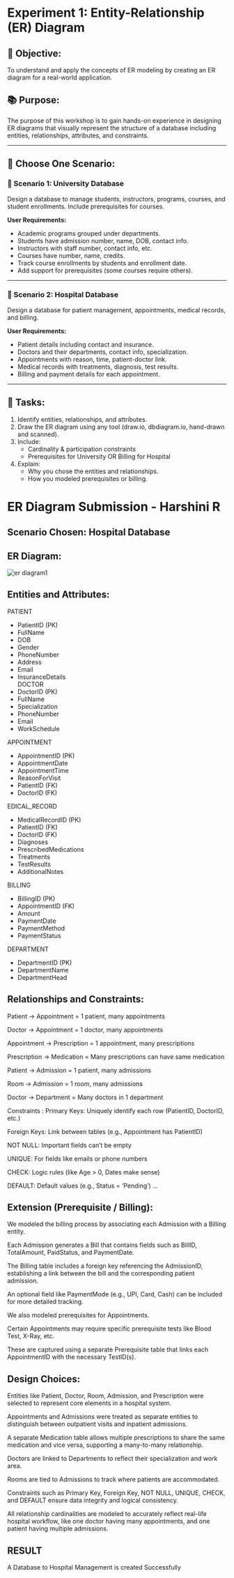 # Experiment 1: Entity-Relationship (ER) Diagram

## 🎯 Objective:
To understand and apply the concepts of ER modeling by creating an ER diagram for a real-world application.

## 📚 Purpose:
The purpose of this workshop is to gain hands-on experience in designing ER diagrams that visually represent the structure of a database including entities, relationships, attributes, and constraints.

---

## 🧪 Choose One Scenario:

### 🔹 Scenario 1: University Database
Design a database to manage students, instructors, programs, courses, and student enrollments. Include prerequisites for courses.

**User Requirements:**
- Academic programs grouped under departments.
- Students have admission number, name, DOB, contact info.
- Instructors with staff number, contact info, etc.
- Courses have number, name, credits.
- Track course enrollments by students and enrollment date.
- Add support for prerequisites (some courses require others).

---

### 🔹 Scenario 2: Hospital Database
Design a database for patient management, appointments, medical records, and billing.

**User Requirements:**
- Patient details including contact and insurance.
- Doctors and their departments, contact info, specialization.
- Appointments with reason, time, patient-doctor link.
- Medical records with treatments, diagnosis, test results.
- Billing and payment details for each appointment.

---

## 📝 Tasks:
1. Identify entities, relationships, and attributes.
2. Draw the ER diagram using any tool (draw.io, dbdiagram.io, hand-drawn and scanned).
3. Include:
   - Cardinality & participation constraints
   - Prerequisites for University OR Billing for Hospital
4. Explain:
   - Why you chose the entities and relationships.
   - How you modeled prerequisites or billing.

# ER Diagram Submission - Harshini R

## Scenario Chosen: Hospital Database


## ER Diagram:
![er diagram1](https://github.com/user-attachments/assets/3805e4e4-7969-491a-a741-54553eaa8566)


## Entities and Attributes:

PATIENT  
- PatientID (PK)  
- FullName  
- DOB  
- Gender  
- PhoneNumber  
- Address  
- Email  
- InsuranceDetails  
DOCTOR  
- DoctorID (PK)  
- FullName  
- Specialization  
- PhoneNumber  
- Email  
- WorkSchedule  

APPOINTMENT  
- AppointmentID (PK)  
- AppointmentDate  
- AppointmentTime  
- ReasonForVisit  
- PatientID (FK)  
- DoctorID (FK)
   
EDICAL_RECORD  
- MedicalRecordID (PK)  
- PatientID (FK)  
- DoctorID (FK)  
- Diagnoses  
- PrescribedMedications  
- Treatments  
- TestResults  
- AdditionalNotes  

BILLING  
- BillingID (PK)  
- AppointmentID (FK)  
- Amount  
- PaymentDate  
- PaymentMethod  
- PaymentStatus  

DEPARTMENT  
- DepartmentID (PK)  
- DepartmentName  
- DepartmentHead  



## Relationships and Constraints:

Patient → Appointment = 1 patient, many appointments

Doctor → Appointment = 1 doctor, many appointments

Appointment → Prescription = 1 appointment, many prescriptions

Prescription → Medication = Many prescriptions can have same medication

Patient → Admission = 1 patient, many admissions

Room → Admission = 1 room, many admissions

Doctor → Department = Many doctors in 1 department

Constraints :
Primary Keys: Uniquely identify each row (PatientID, DoctorID, etc.)

Foreign Keys: Link between tables (e.g., Appointment has PatientID)

NOT NULL: Important fields can’t be empty

UNIQUE: For fields like emails or phone numbers

CHECK: Logic rules (like Age > 0, Dates make sense)

DEFAULT: Default values (e.g., Status = ‘Pending’)
...

## Extension (Prerequisite / Billing):

We modeled the billing process by associating each Admission with a Billing entity.

Each Admission generates a Bill that contains fields such as BillID, TotalAmount, PaidStatus, and PaymentDate.

The Billing table includes a foreign key referencing the AdmissionID, establishing a link between the bill and the corresponding patient admission.

An optional field like PaymentMode (e.g., UPI, Card, Cash) can be included for more detailed tracking.

We also modeled prerequisites for Appointments.

Certain Appointments may require specific prerequisite tests like Blood Test, X-Ray, etc.

These are captured using a separate Prerequisite table that links each AppointmentID with the necessary TestID(s).

## Design Choices:

Entities like Patient, Doctor, Room, Admission, and Prescription were selected to represent core elements in a hospital system.

Appointments and Admissions were treated as separate entities to distinguish between outpatient visits and inpatient admissions.

A separate Medication table allows multiple prescriptions to share the same medication and vice versa, supporting a many-to-many relationship.

Doctors are linked to Departments to reflect their specialization and work area.

Rooms are tied to Admissions to track where patients are accommodated.

Constraints such as Primary Key, Foreign Key, NOT NULL, UNIQUE, CHECK, and DEFAULT ensure data integrity and logical consistency.

All relationship cardinalities are modeled to accurately reflect real-life hospital workflow, like one doctor having many appointments, and one patient having multiple admissions.



## RESULT

A Database to Hospital Management is created Successfully
